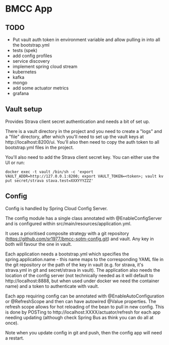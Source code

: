 # BMCC App
## TODO
- Put vault auth token in environment variable and allow pulling in into all the bootstrap.yml
- tests (spek)
- add config profiles
- service discovery
- implement spring cloud stream
- kubernetes
- kafka
- mongo
- add some actuator metrics
- grafana

## Vault setup

Provides Strava client secret authentication and needs a bit of set up.

There is a vault directory in the project and you need to create a "logs" and a "file" directory, after which you'll need to set up the vault keys at http://localhost:8200/ui. You'll also then need to copy the auth token to all bootstrap.yml files in the project.

You'll also need to add the Strava client secret key. You can either use the UI or run:

    docker exec -t vault /bin/sh -c 'export VAULT_ADDR=http://127.0.0.1:8200; export VAULT_TOKEN=<token>; vault kv put secret/strava stava.test=XXXYYYZZZ'

## Config

Config is handled by Spring Cloud Config Server.

The config module has a single class annotated with @EnableConfigServer and is configured within src/main/resources/application.yml.

It uses a prioritised composite strategy with a git repository (https://github.com/sr1977/bmcc-sotm-config.git) and vault. Any key in both will favour the one in vault. 

Each application needs a bootstrap.yml which specifies the spring.application.name - this name maps to the corresponding YAML file in the git repository or the path of the key in vault (e.g. for strava, it's strava.yml in git and secret/strava in vault). The application also needs the location of the config server (not technically needed as it will default to http://localhost:8888, but when used under docker we need the container name) and a token to authenticate with vault.

Each app requiring config can be annotated with @EnableAutoConfiguration or @RefreshScope and then can have autowired @Value properties. The refresh scope allows for hot reloading of the bean to pull in new config. This is done by POSTing to http://localhost:XXXX/actuator/refresh for each app needing updating (although check Spring Bus as think you can do all at once).

Note when you update config in git and push, then the config app will need a restart.
